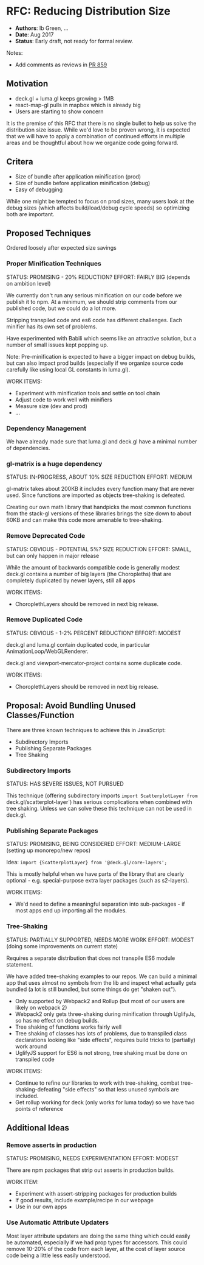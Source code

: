 # RFC: Reducing Distribution Size

* **Authors**: Ib Green, ...
* **Date**: Aug 2017
* **Status**: Early draft, not ready for formal review.

Notes:
* Add comments as reviews in [PR 859](https://github.com/uber/deck.gl/pull/859)

## Motivation

* deck.gl + luma.gl keeps growing > 1MB
* react-map-gl pulls in mapbox which is already big
* Users are starting to show concern

It is the premise of this RFC that there is no single bullet to help us solve the distribution size issue. While we'd love to be proven wrong, it is expected that we will have to apply a combination of continued efforts in multiple areas and be thoughtful about how we organize code going forward.


## Critera

* Size of bundle after application minification (prod)
* Size of bundle before application minification (debug)
* Easy of debugging

While one might be tempted to focus on prod sizes, many users look at the debug sizes (which affects build/load/debug cycle speeds) so optimizing both are important.


## Proposed Techniques

Ordered loosely after expected size savings


### Proper Minification Techniques

STATUS: PROMISING - 20% REDUCTION?
EFFORT: FAIRLY BIG (depends on ambition level)

We currently don't run any serious minification on our code before we publish it to npm. At a minimum, we should strip comments from our published code, but we could do a lot more.

Stripping transpiled code and es6 code has different challenges. Each minifier has its own set of problems.

Have experimented with Babili which seems like an attractive solution, but a number of small issues kept popping up.

Note: Pre-minification is expected to have a bigger impact on debug builds, but can also impact prod builds (especially if we organize source code carefully like using local GL constants in luma.gl).

WORK ITEMS:
* Experiment with minification tools and settle on tool chain
* Adjust code to work well with minifiers
* Measure size (dev and prod)
* ...


### Dependency Management

We have already made sure that luma.gl and deck.gl have a minimal number of dependencies.


### gl-matrix is a huge dependency

STATUS: IN-PROGRESS, ABOUT 10% SIZE REDUCTION
EFFORT: MEDIUM

gl-matrix takes about 200KB it includes every function many that are never used. Since functions are imported as objects tree-shaking is defeated.

Creating our own math library that handpicks the most common functions from the stack-gl versions of these libraries brings the size down to about 60KB and can make this code more amenable to tree-shaking.




### Remove Deprecated Code

STATUS: OBVIOUS - POTENTIAL 5%? SIZE REDUCTION
EFFORT: SMALL, but can only happen in major release

While the amount of backwards compatible code is generally modest deck.gl contains a number of big layers (the Choropleths) that are completely duplicated by newer layers, still all apps

WORK ITEMS:
* ChoroplethLayers should be removed in next big release.


### Remove Duplicated Code

STATUS: OBVIOUS - 1-2% PERCENT REDUCTION?
EFFORT: MODEST

deck.gl and luma.gl contain duplicated code, in particular AnimationLoop/WebGLRenderer.

deck.gl and viewport-mercator-project contains some duplicate code.

WORK ITEMS:
* ChoroplethLayers should be removed in next big release.



## Proposal: Avoid Bundling Unused Classes/Function

There are three known techniques to achieve this in JavaScript:
* Subdirectory Imports
* Publishing Separate Packages
* Tree Shaking


### Subdirectory Imports

STATUS: HAS SEVERE ISSUES, NOT PURSUED

This technique (offering subdirectory imports `import ScatterplotLayer from `deck.gl/scatterplot-layer`) has serious complications when combined with tree shaking. Unless we can solve these this technique can not be used in deck.gl.


### Publishing Separate Packages

STATUS: PROMISING, BEING CONSIDERED
EFFORT: MEDIUM-LARGE (setting up monorepo/new repos)

Idea:
`import {ScatterplotLayer} from '@deck.gl/core-layers';`

This is mostly helpful when we have parts of the library that are clearly optional - e.g. special-purpose extra layer packages (such as s2-layers).

WORK ITEMS:
* We'd need to define a meaningful separation into sub-packages - if most apps end up importing all the modules.


### Tree-Shaking

STATUS: PARTIALLY SUPPORTED, NEEDS MORE WORK
EFFORT: MODEST (doing some improvements on current state)

Requires a separate distribution that does not transpile ES6 module statement.

We have added tree-shaking examples to our repos. We can build a minimal app that uses almost no symbols from the lib and inspect what actually gets bundled (a lot is still bundled, but some things do get "shaken out").

* Only supported by Webpack2 and Rollup (but most of our users are likely on webpack 2)
* Webpack2 only gets three-shaking during minification through UglifyJs, so has no effect on debug builds.
* Tree shaking of functions works fairly well
* Tree shaking of classes has lots of problems, due to transpiled class declarations looking like "side effects", requires build tricks to (partially) work around
* UglifyJS support for ES6 is not strong, tree shaking must be done on transpiled code

WORK ITEMS:
* Continue to refine our libraries to work with tree-shaking, combat tree-shaking-defeating "side effects" so that less unused symbols are included.
* Get rollup working for deck (only works for luma today) so we have two points of reference


## Additional Ideas

### Remove asserts in production

STATUS: PROMISING, NEEDS EXPERIMENTATION
EFFORT: MODEST

There are npm packages that strip out asserts in production builds.

WORK ITEM:
* Experiment with assert-stripping packages for production builds
* If good results, include example/recipe in our webpage
* Use in our own apps


### Use Automatic Attribute Updaters

Most layer attribute updaters are doing the same thing which could easily be automated, especially if we had prop types for accessors. This could remove 10-20% of the code from each layer, at the cost of layer source code being a little less easily understood.


